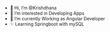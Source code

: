 - 👋 Hi, I’m @Krishdhana
- 👀 I’m interested in Developing Apps
- 🌱 I’m currently Working as Angular Developer
- ✨ Learning Springboot with mySQL

<!---
Krishdhana/Krishdhana is a ✨ special ✨ repository because its `README.md` (this file) appears on your GitHub profile.
You can click the Preview link to take a look at your changes.
--->
